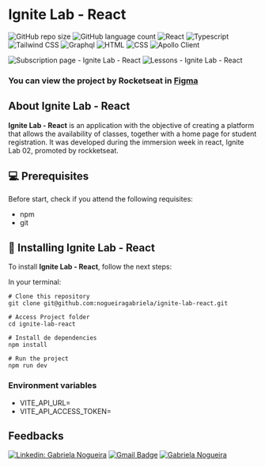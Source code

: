 # **Ignite Lab - React**


![GitHub repo size](https://img.shields.io/github/repo-size/nogueiragabriela/ignite-lab-react?style=for-the-badge)
![GitHub language count](https://img.shields.io/github/languages/count/nogueiragabriela/ignite-lab-react?style=for-the-badge)
![React](https://img.shields.io/badge/React-20232A?style=for-the-badge&logo=react&logoColor=61DAFB)
![Typescript](https://img.shields.io/badge/TypeScript-007ACC?style=for-the-badge&logo=typescript&logoColor=white)
![Tailwind CSS](https://img.shields.io/badge/Tailwind_CSS-38bdf8?style=for-the-badge&logo=tailwind&logoColor=white)
![Graphql](https://img.shields.io/badge/Graphql-e10098?style=for-the-badge&logo=graphql&logoColor=white)
![HTML](https://img.shields.io/badge/HTML5-E34F26?style=for-the-badge&logo=html5&logoColor=white)
![CSS](https://img.shields.io/badge/CSS3-1572B6?style=for-the-badge&logo=css3&logoColor=white)
![Apollo Client](https://img.shields.io/badge/Apollo_Client-311c87?style=for-the-badge&logo=tailwind&logoColor=white)


<img src="https://i.imgur.com/Llw6olz.png" alt="Subscription page - Ignite Lab - React">

<img src="https://i.imgur.com/4jM1fyl.png" alt="Lessons - Ignite Lab - React">

### You can view the project by Rocketseat in [Figma](https://www.figma.com/community/file/1120711251998877938)

## About Ignite Lab - React

**Ignite Lab - React** is an application with the objective of creating a platform that allows the availability of classes, together with a home page for student registration. It was developed during the immersion week in react, Ignite Lab 02, promoted by rockketseat.



## 💻 Prerequisites

Before start, check if you attend the following requisites:
* npm
* git

## 🚀 Installing Ignite Lab - React

To install **Ignite Lab - React**, follow the next steps:

In your terminal:

```
# Clone this repository
git clone git@github.com:nogueiragabriela/ignite-lab-react.git
```
```
# Access Project folder
cd ignite-lab-react
```
```
# Install de dependencies
npm install
```
```
# Run the project
npm run dev
```
### Environment variables
* VITE_API_URL=
* VITE_API_ACCESS_TOKEN=

## Feedbacks

[![Linkedin: Gabriela Nogueira](https://img.shields.io/badge/-GabrielaNogueira-blue?style=flat-square&logo=Linkedin&logoColor=white&link=LINK-DO-SEU-LINKEDIN)](https://www.linkedin.com/in/gabriela-nogueira-190026180/)
[![Gmail Badge](https://img.shields.io/badge/-nogueiragabriela93@gmail.com-006bed?style=flat-square&logo=Gmail&logoColor=white&link=mailto:SEU-EMAIL)](mailto:nogueiragabriela93@gmail.com)
[![Gabriela Nogueira]( https://img.shields.io/github/followers/nogueiragabriela?label=follow&style=social)](https://github.com/nogueiragabriela)

